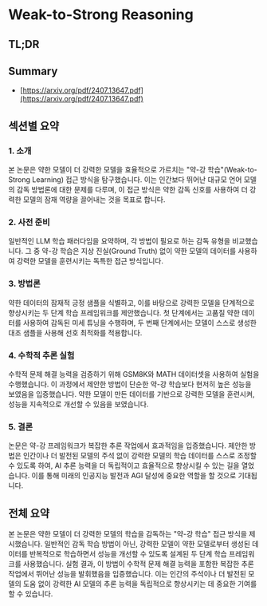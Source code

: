 # Weak-to-Strong Reasoning
## TL;DR
## Summary
- [https://arxiv.org/pdf/2407.13647.pdf](https://arxiv.org/pdf/2407.13647.pdf)

## 섹션별 요약

### 1. 소개
본 논문은 약한 모델이 더 강력한 모델을 효율적으로 가르치는 "약-강 학습"(Weak-to-Strong Learning) 접근 방식을 탐구했습니다. 이는 인간보다 뛰어난 대규모 언어 모델의 감독 방법론에 대한 문제를 다루며, 이 접근 방식은 약한 감독 신호를 사용하여 더 강력한 모델의 잠재 역량을 끌어내는 것을 목표로 합니다.

### 2. 사전 준비
일반적인 LLM 학습 패러다임을 요약하며, 각 방법이 필요로 하는 감독 유형을 비교했습니다. 그 중 약-강 학습은 지상 진실(Ground Truth) 없이 약한 모델의 데이터를 사용하여 강력한 모델을 훈련시키는 독특한 접근 방식입니다.

### 3. 방법론
약한 데이터의 잠재적 긍정 샘플을 식별하고, 이를 바탕으로 강력한 모델을 단계적으로 향상시키는 두 단계 학습 프레임워크를 제안했습니다. 첫 단계에서는 고품질 약한 데이터를 사용하여 감독된 미세 튜닝을 수행하며, 두 번째 단계에서는 모델이 스스로 생성한 대조 샘플을 사용해 선호 최적화를 적용합니다.

### 4. 수학적 추론 실험
수학적 문제 해결 능력을 검증하기 위해 GSM8K와 MATH 데이터셋을 사용하여 실험을 수행했습니다. 이 과정에서 제안한 방법이 단순한 약-강 학습보다 현저히 높은 성능을 보였음을 입증했습니다. 약한 모델이 만든 데이터를 기반으로 강력한 모델을 훈련시켜, 성능을 지속적으로 개선할 수 있음을 보였습니다.

### 5. 결론
논문은 약-강 프레임워크가 복잡한 추론 작업에서 효과적임을 입증했습니다. 제안한 방법은 인간이나 더 발전된 모델의 주석 없이 강력한 모델의 학습 데이터를 스스로 조정할 수 있도록 하여, AI 추론 능력을 더 독립적이고 효율적으로 향상시킬 수 있는 길을 열었습니다. 이를 통해 미래의 인공지능 발전과 AGI 달성에 중요한 역할을 할 것으로 기대됩니다.

## 전체 요약

본 논문은 약한 모델이 더 강력한 모델의 학습을 감독하는 "약-강 학습" 접근 방식을 제시했습니다. 일반적인 감독 학습 방법이 아닌, 강력한 모델이 약한 모델로부터 생성된 데이터를 반복적으로 학습하면서 성능을 개선할 수 있도록 설계된 두 단계 학습 프레임워크를 사용했습니다. 실험 결과, 이 방법이 수학적 문제 해결 능력을 포함한 복잡한 추론 작업에서 뛰어난 성능을 발휘했음을 입증했습니다. 이는 인간의 주석이나 더 발전된 모델의 도움 없이 강력한 AI 모델의 추론 능력을 독립적으로 향상시키는 데 중요한 기여를 할 수 있습니다.